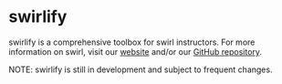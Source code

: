 swirlify
========

swirlify is a comprehensive toolbox for swirl instructors. For more information on swirl, visit our [website](http://swirlstats.com) and/or our [GitHub repository](https://github.com/swirldev/swirl).

NOTE: swirlify is still in development and subject to frequent changes.